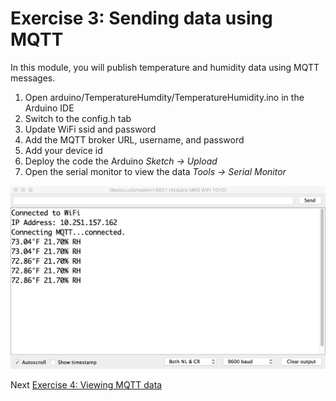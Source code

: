 # Exercise 3: Sending data using MQTT

In this module, you will publish temperature and humidity data using MQTT messages.

1. Open arduino/TemperatureHumdity/TemperatureHumidity.ino in the Arduino IDE
1. Switch to the config.h tab
1. Update WiFi ssid and password
1. Add the MQTT broker URL, username, and password
1. Add your device id
1. Deploy the code the Arduino _Sketch -> Upload_
1. Open the serial monitor to view the data _Tools -> Serial Monitor_

![Arduino serial monitor with DHT22 output](images/temperature-humidity.png)

Next [Exercise 4: Viewing MQTT data](exercise4.md)

